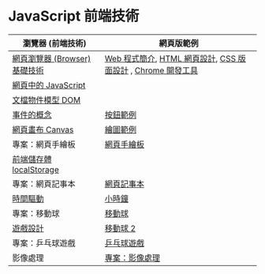 # JavaScript 前端技術

| 瀏覽器 (前端技術)  | 網頁版範例 |
|--------|-----------|
| [網頁瀏覽器 (Browser) 基礎技術](../jsb/browser.html) | [Web 程式簡介](../wp/introduction.html), [HTML 網頁設計](../wp/html.html), [CSS 版面設計](../wp/css.html) , [Chrome 開發工具](../jsb/chrome.html)  |
| [網頁中的 JavaScript](../wp/javascript.html) |   |
| [文檔物件模型 DOM](../jsb/dom.html) |   |
| [事件的概念](../jsb/event.html) |  [按鈕範例](../jsb/button.html) |
| [網頁畫布 Canvas](../jsb/canvas.html) | [繪圖範例](../jsb/drawExample.html) |
| 專案：網頁手繪板 | [網頁手繪板](../jsb/painter.html) |
| [前端儲存體 localStorage](../jsb/localStorage.html) |  |
| 專案：網頁記事本 | [網頁記事本](../jsb/note.html) |
| [時間驅動](../jsb/timer.html) | [小時鐘](../jsb/clock.html) |
| 專案：移動球 | [移動球](../jsb/moveball.html) |
| [遊戲設計](../jsb/game.html) | [移動球 2](../jsb/moveball2.html) |
| 專案：乒乓球遊戲 | [乒乓球遊戲](../jsb/pingpong.html) |
| 影像處理 |  [專案：影像處理](../jsb/imageProcessing.html)  |
